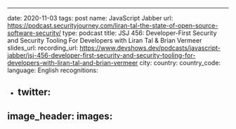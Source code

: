 ---
date: 2020-11-03
tags: post
name: JavaScript Jabber
url: https://podcast.securityjourney.com/liran-tal-the-state-of-open-source-software-security/
type: podcast
title: JSJ 456: Developer-First Security and Security Tooling For Developers with Liran Tal & Brian Vermeer
slides_url: 
recording_url: https://www.devshows.dev/podcasts/javascript-jabber/jsj-456-developer-first-security-and-security-tooling-for-developers-with-liran-tal-and-brian-vermeer
city: 
country: 
country_code: 
language: English
recognitions:
  - twitter:
    - 
image_header: 
images:
  - 
